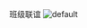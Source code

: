班级联谊
![default](https://cloud.githubusercontent.com/assets/14888612/10912876/51fdb72c-8286-11e5-92d9-73f30c2a2659.jpg)
